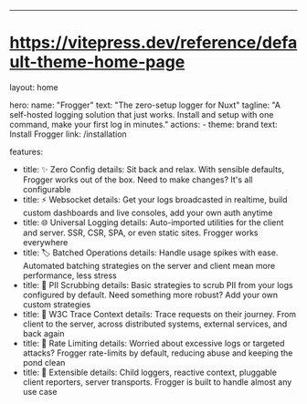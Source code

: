 ---
# https://vitepress.dev/reference/default-theme-home-page
layout: home

hero:
  name: "Frogger"
  text: "The zero-setup logger for Nuxt"
  tagline: "A self-hosted logging solution that just works. Install and setup with one command, make your first log in minutes."
  actions:
    - theme: brand
      text: Install Frogger
      link: /installation

features:
  - title: ✨ Zero Config
    details: Sit back and relax. With sensible defaults, Frogger works out of the box. Need to make changes? It's all configurable
  - title: ⚡ Websocket
    details: Get your logs broadcasted in realtime, build custom dashboards and live consoles, add your own auth anytime
  - title: 🌐 Universal Logging
    details: Auto-imported utilities for the client and server. SSR, CSR, SPA, or even static sites. Frogger works everywhere
  - title: 🏷️ Batched Operations
    details: Handle usage spikes with ease. Automated batching strategies on the server and client mean more performance, less stress
  - title: 🧹 PII Scrubbing
    details: Basic strategies to scrub PII from your logs configured by default. Need something more robust? Add your own custom strategies
  - title: 🔎 W3C Trace Context
    details: Trace requests on their journey. From client to the server, across distributed systems, external services, and back again
  - title: 🚦 Rate Limiting
    details: Worried about excessive logs or targeted attacks? Frogger rate-limits by default, reducing abuse and keeping the pond clean
  - title: 🔌 Extensible
    details: Child loggers, reactive context, pluggable client reporters, server transports. Frogger is built to handle almost any use case